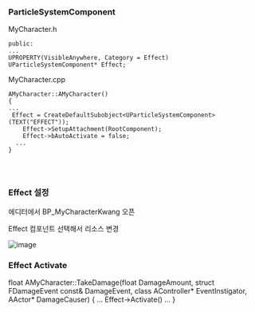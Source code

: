 
### ParticleSystemComponent

MyCharacter.h
```
public:
...
UPROPERTY(VisibleAnywhere, Category = Effect)
UParticleSystemComponent* Effect;
```

MyCharacter.cpp
```
AMyCharacter::AMyCharacter()
{
...
 Effect = CreateDefaultSubobject<UParticleSystemComponent>(TEXT("EFFECT"));
	Effect->SetupAttachment(RootComponent);
	Effect->bAutoActivate = false;
  ...
}


  
```

### Effect 설정 

에디터에서 BP_MyCharacterKwang  오픈

Effect 컴포넌트 선택해서 리소스 변경

![image](https://user-images.githubusercontent.com/29656900/194736145-60130c3e-cbe5-446e-9173-5221f1c3a40b.png)


### Effect Activate

float AMyCharacter::TakeDamage(float DamageAmount, struct FDamageEvent const& DamageEvent,
	class AController* EventInstigator, AActor* DamageCauser)
{
  ...
  Effect->Activate()
  ...
 }
